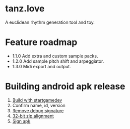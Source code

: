 # tanz.love

A euclidean rhythm generation tool and toy.

# Feature roadmap

 * 1.1.0 Add extra and custom sample packs.
 * 1.2.0 Add sample pitch shift and arpeggiator.
 * 1.3.0 Midi export and output.

# Building android apk release

 1. [Build with startgamedev](https://qubodup.itch.io/startgamedev)
 2. Confirm name, id, version
 3. [Remove debug signature](https://stackoverflow.com/a/8992819/90351)
 4. [32-bit zip alignment](https://stackoverflow.com/questions/22681907/you-uploaded-an-apk-that-is-not-zip-aligned-error)
 5. [Sign apk](https://stackoverflow.com/questions/10930331/how-to-sign-an-already-compiled-apk)
